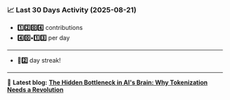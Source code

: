 <!--START_STATS-->
### 📈 Last 30 Days Activity (2025-08-21)  
- **1️⃣2️⃣0️⃣4️⃣** contributions  
- **4️⃣0️⃣•1️⃣3️⃣** per day
---
- **🎱2️⃣** day streak!
---
📝 **Latest blog:** [**The Hidden Bottleneck in AI's Brain: Why Tokenization Needs a Revolution**](https://andriak.com/blog/tokenization-revolution)
<!--END_STATS-->
